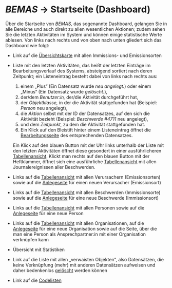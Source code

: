# *BEMAS* → Startseite (Dashboard)

Über die Startseite von *BEMAS,* das sogenannte Dashboard, gelangen Sie in alle Bereiche und auch
direkt zu allen wesentlichen Aktionen; zudem sehen Sie die letzten Aktivitäten im System und können
einige statistische Werte ablesen. Von links nach rechts und von oben nach unten gliedert sich
das Dashboard wie folgt:

-   Link auf die [Übersichtskarte](map.md) mit allen Immissions- und Emissionsorten
-   Liste mit den letzten Aktivitäten, das heißt der letzten Einträge im Bearbeitungsverlauf
    des Systems, absteigend sortiert nach deren Zeitpunkt;
    ein Listeneintrag besteht dabei von links nach rechts aus:

    1. einem „Plus“ (Ein Datensatz wurde *neu angelegt.*) oder einem „Minus“
       (Ein Datensatz wurde *gelöscht.*),
    2. der/dem *Benutzer:in,* der/die Aktivität durchgeführt hat,
    3. der *Objektklasse,* in der die Aktivität stattgefunden hat
       (Beispiel: *Person* neu angelegt),
    4. die *Aktion* selbst mit der ID der Datensatzes, auf den sich die Aktivität bezieht
       (Beispiel: *Beschwerde #4711* neu angelegt),
    5. und dem *Zeitpunkt,* zu dem die Aktivität stattgefunden hat.
    6. Ein Klick auf den Bleistift hinter einem Listeneintrag
       öffnet die [Bearbeitungsseite](dataset-edit.md) des entsprechenden Datensatzes.

    Ein Klick auf den blauen Button mit der Uhr links unterhalb der Liste mit den letzten
    Aktivitäten öffnet diese gesondert in einer ausführlicheren [Tabellenansicht](table.md).
    Klickt man rechts auf den blauen Button mit der Heftklammer, öffnet sich eine ausführliche
    [Tabellenansicht](table.md) mit allen Journalereignissen aller Beschwerden.
-   Links auf die [Tabellenansicht](table.md) mit allen Verursachern (Emissionsorten)
    sowie auf die [Anlegeseite](dataset-create.md) für einen neuen Verursacher (Emissionsort)
-   Links auf die [Tabellenansicht](table.md) mit allen Beschwerden (Immissionsorte)
    sowie auf die [Anlegeseite](dataset-create.md) für eine neue Beschwerde (Immissionsort)
-   Links auf die [Tabellenansicht](table.md) mit allen Personen
    sowie auf die [Anlegeseite](dataset-create.md) für eine neue Person
-   Links auf die [Tabellenansicht](table.md) mit allen Organisationen,
    auf die [Anlegeseite](dataset-create.md) für eine neue Organisation
    sowie auf die Seite, über die man eine Person als Ansprechpartner:in
    mit einer Organisation verknüpfen kann
-   Übersicht mit Statistiken
-   Link auf die Liste mit allen „verwaisten Objekten“, also Datensätzen, die keine
    Verknüpfung (mehr) mit anderen Datensätzen aufweisen und daher
    bedenkenlos [gelöscht](dataset-delete.md) werden können
-   Link auf die [Codelisten](../admin.md#codelisten)
